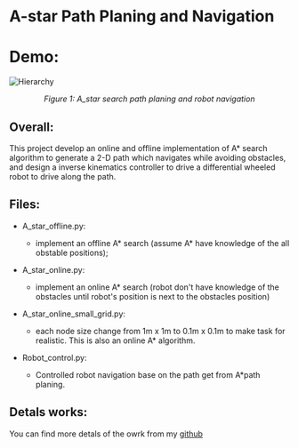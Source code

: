 # A-star Path Planing and Navigation

# Demo:
![Hierarchy](https://github.com/luxi-huang/portfolio/blob/master/img/posts/astar/robot_navigation.png?raw=true)*<center>Figure 1: A_star search path planing and robot navigation </center>*

## Overall:
This project develop an online and offline implementation of A* search algorithm to generate a 2-D path which navigates while avoiding obstacles, and design a inverse kinematics controller to drive a differential wheeled robot to drive along the path.

## Files:
- A_star_offline.py:
  - implement an offline A* search (assume A* have knowledge of the all obstable positions);

- A_star_online.py:
  - implement an online A* search (robot don't have knowledge of the obstacles until robot's position is next to the obstacles position)

- A_star_online_small_grid.py:
  - each node size change from 1m x 1m to 0.1m x 0.1m to make task for realistic. This is also an online A* algorithm.

- Robot_control.py:
  - Controlled robot navigation base on the path get from A*path planing.

## Detals works:

You can find more detals of the owrk from my [github](https://luxi-huang.github.io/portfolio/A_star/) 
